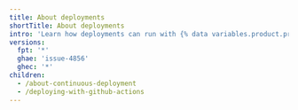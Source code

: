```yaml
---
title: About deployments
shortTitle: About deployments
intro: 'Learn how deployments can run with {% data variables.product.prodname_actions %} workflows.'
versions:
  fpt: '*'
  ghae: 'issue-4856'
  ghec: '*'
children:
  - /about-continuous-deployment
  - /deploying-with-github-actions
---
```

